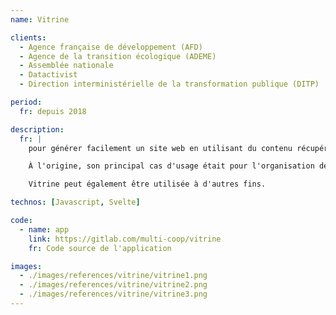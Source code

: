 ```yaml
---
name: Vitrine

clients:
  - Agence française de développement (AFD)
  - Agence de la transition écologique (ADEME)
  - Assemblée nationale
  - Datactivist
  - Direction interministérielle de la transformation publique (DITP)

period:
  fr: depuis 2018

description:
  fr: |
    pour générer facilement un site web en utilisant du contenu récupéré sur des pages tierces.

    À l'origine, son principal cas d'usage était pour l'organisation de hackathons, afin de présenter ses projets et ses participants, ses jeux de données, ses outils, etc.

    Vitrine peut également être utilisée à d'autres fins.

technos: [Javascript, Svelte]

code:
  - name: app
    link: https://gitlab.com/multi-coop/vitrine
    fr: Code source de l'application

images:
  - ./images/references/vitrine/vitrine1.png
  - ./images/references/vitrine/vitrine2.png
  - ./images/references/vitrine/vitrine3.png
---
```

